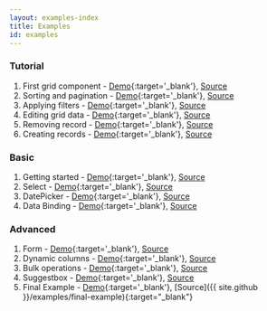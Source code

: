 ```yaml
---
layout: examples-index
title: Examples
id: examples
---
```


### Tutorial

1. First grid component - [Demo](/examples/first-grid-component){:target='_blank'}, [Source](/docs/first-grid-component.html)
2. Sorting and pagination - [Demo](/examples/sorting-and-pagination){:target='_blank'}, [Source](/docs/sorting-and-pagination.html)
3. Applying filters - [Demo](/examples/applying-filters){:target='_blank'}, [Source](/docs/applying-filters.html)
4. Editing grid data - [Demo](/examples/editing-grid-data){:target='_blank'}, [Source](/docs/editing-grid-data.html)
5. Removing record - [Demo](/examples/removing-records){:target='_blank'}, [Source](/docs/removing-records.html)
6. Creating records - [Demo](/examples/creating-records){:target='_blank'}, [Source](/docs/creating-records.html)

### Basic

1. Getting started - [Demo](/examples/getting-started){:target='_blank'}, [Source](/docs/getting-started.html)
2. Select - [Demo](/examples/select){:target='_blank'}, [Source](/docs/select.html)
3. DatePicker - [Demo](/examples/datepicker){:target='_blank'}, [Source](/docs/datepicker.html)
4. Data Binding - [Demo](/examples/data-binding){:target='_blank'}, [Source](/docs/data-binding.html)

### Advanced

1. Form - [Demo](/examples/form){:target='_blank'}, [Source](/docs/form-example.html)
2. Dynamic columns - [Demo](/examples/dynamic-columns){:target='_blank'}, [Source](/docs/dynamic-columns.html)
3. Bulk operations - [Demo](/examples/bulk-operations){:target='_blank'}, [Source](/docs/bulk-operations.html)
4. Suggestbox - [Demo](/examples/suggest-box){:target='_blank'}, [Source](/docs/suggest-box.html)
5. Final Example - [Demo](/examples/final-example){:target='_blank'}, [Source]({{ site.github }}/examples/final-example){:target="_blank"}
